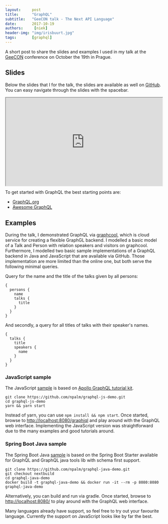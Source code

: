 ```yaml
---
layout:     post
title:      "GraphQL"
subtitle:   "GeeCON talk - The Next API Language"
date:       2017-10-19
authors:     [niek]
header-img: "img/irisbuurt.jpg"
tags:       [graphql]
---
```


A short post to share the slides and examples I used in my talk at the [GeeCON](https://2017.geecon.cz) conference on October the 19th in Prague.

## Slides
Below the slides that I for the talk, the slides are available as well on [GitHub](https://npalm.github.io/graphql-slides-20171019/). You can easy navigate through the slides with the spacebar.

<div style="position:relative; width:100%; height:0px; padding-bottom:56.25%;">
    <iframe style="position:absolute; left:0; top:0; width:100%; height:100%"
        src="https://npalm.github.io/graphql-slides-20171019/">
    </iframe>
</div>

To get started with GraphQL the best starting points are:
- [GraphQL.org](https://graphql.org)
- [Awesome GraphQL](https://github.com/chentsulin/awesome-graphql)

## Examples
During the talk, I demonstrated GraphQL via [graphcool](https://www.graph.cool/), which is cloud service for creating a flexible GraphGL backend. I modelled a basic model of a Talk and Person with relation speakers and visitors on graphcool. Furthermore, I modelled two basic sample implementations of a GraphQL backend in Java and JavaScript that are available via GitHub. Those implementation are more limited than the online one, but both serve the following minimal queries.

Query for the name and the title of the talks given by all persons:
```
{
  persons {
    name
    talks {
      title
    }
  }
}
```

And secondly, a query for all titles of talks with their speaker's names.
```
{
  talks {
    title
    speakers {
      name
    }
  }
}
```

### JavaScript sample
The JavaScript [sample](https://github.com/npalm/graphql-js-demo.git) is based on [Apollo GraphQL tutorial kit](https://github.com/apollostack/apollo-starter-kit).

```
git clone https://github.com/npalm/graphql-js-demo.git
cd graphql-js-demo
yarn && yarn start
```
Instead of yarn, you can use `npm install && npm start`. Once started, browse to [http://localhost:8080/graphiql](http://localhost:8080/graphiql) and play around with the GraphQL web interface. Implementing the JavaScript version was straightforward due to the many examples and good tutorials around.


### Spring Boot Java sample
The Spring Boot Java [sample](https://github.com/npalm/graphql-java-demo.git) is based on the Spring Boot Starter available for GraphQL and GraphQL java tools lib with schema first support.

```
git clone https://github.com/npalm/graphql-java-demo.git
git checkout nextbuild
cd graphql-java-demo
docker build -t graphql-java-demo && docker run -it --rm -p 8080:8080 graphql-java-demo
```
Alternatively, you can build and run via gradle. Once started, browse to [http://localhost:8080/](http://localhost:8080/) to play around with the GraphQL web interface.

Many languages already have support, so feel free to try out your favourite language. Currently the support on JavaScript looks like by far the best.
